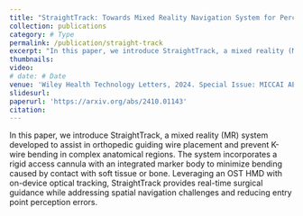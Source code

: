 ```yaml
---
title: "StraightTrack: Towards Mixed Reality Navigation System for Percutaneous K-wire Insertion"
collection: publications
category: # Type
permalink: /publication/straight-track
excerpt: "In this paper, we introduce StraightTrack, a mixed reality (MR) system developed to assist in orthopedic guiding wire placement and prevent K-wire bending in complex anatomical regions. The system incorporates a rigid access cannula with an integrated marker body to minimize bending caused by contact with soft tissue or bone. Leveraging an OST HMD with on-device optical tracking, StraightTrack provides real-time surgical guidance while addressing spatial navigation challenges and reducing entry point perception errors.<br/><img src='/images/500x300.png' style='padding: 30px 0;'>"
thumbnails:
video:
# date: # Date
venue: 'Wiley Health Technology Letters, 2024. Special Issue: MICCAI AE-CAI 2024'
slidesurl: 
paperurl: 'https://arxiv.org/abs/2410.01143'
citation: 
---
```


In this paper, we introduce StraightTrack, a mixed reality (MR) system developed to assist in orthopedic guiding wire placement and prevent K-wire bending in complex anatomical regions. The system incorporates a rigid access cannula with an integrated marker body to minimize bending caused by contact with soft tissue or bone. Leveraging an OST HMD with on-device optical tracking, StraightTrack provides real-time surgical guidance while addressing spatial navigation challenges and reducing entry point perception errors.